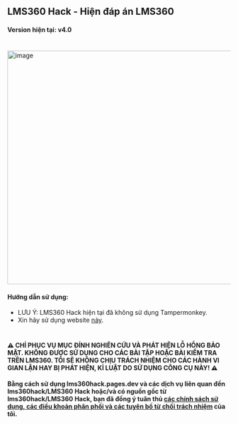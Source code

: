 ## LMS360 Hack - Hiện đáp án LMS360
#### Version hiện tại: v4.0
#

<img width="830" height="527" alt="image" src="https://github.com/user-attachments/assets/1a9913fb-94dd-4a9e-b38c-4d5b4ae78695" />

#### Hướng dẫn sử dụng:
- LƯU Ý: LMS360 Hack hiện tại đã không sử dụng Tampermonkey.
- Xin hãy sử dụng website [này](https://lms360hack.pages.dev/).
#
#### ⚠️ CHỈ PHỤC VỤ MỤC ĐÍNH NGHIÊN CỨU VÀ PHÁT HIỆN LỖ HỔNG BẢO MẬT. KHÔNG ĐƯỢC SỬ DỤNG CHO CÁC BÀI TẬP HOẶC BÀI KIỂM TRA TRÊN LMS360. TÔI SẼ KHÔNG CHỊU TRÁCH NHIỆM CHO CÁC HÀNH VI GIAN LẬN HAY BỊ PHÁT HIỆN, KỈ LUẬT DO SỬ DỤNG CÔNG CỤ NÀY! ⚠️
#### Bằng cách sử dụng lms360hack.pages.dev và các dịch vụ liên quan đến lms360hack/LMS360 Hack hoặc/và có nguồn gốc từ lms360hack/LMS360 Hack, bạn đã đồng ý tuân thủ [các chính sách sử dụng, các điều khoản phân phối và các tuyên bố từ chối trách nhiệm](https://raw.githubusercontent.com/HiennNek/lms360hack/refs/heads/main/LICENSE.md) của tôi.
